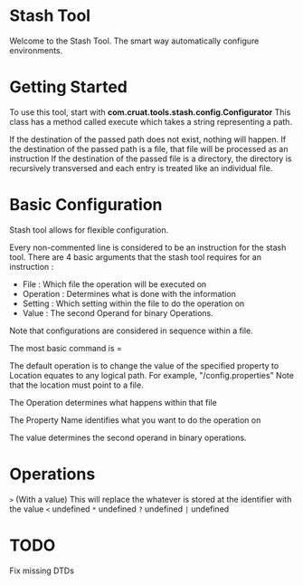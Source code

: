 # Stash Tool

Welcome to the Stash Tool. The smart way automatically configure environments.

# Getting Started 
To use this tool, start with <b>com.cruat.tools.stash.config.Configurator</b>
This class has a method called execute which takes a string representing a path.

If the destination of the passed path does not exist, nothing will happen.
If the destination of the passed path is a file, that file will be processed as an instruction
If the destination of the passed file is a directory, the directory is recursively transversed
and each entry is treated like an individual file.

# Basic Configuration

Stash tool allows for flexible configuration.

Every non-commented line is considered to be an instruction for the stash tool.
There are 4 basic arguments that the stash tool requires for an instruction :
- File : Which file the operation will be executed on
- Operation : Determines what is done with the information
- Setting : Which setting within the file to do the operation on
- Value : The second Operand for binary Operations.

Note that configurations are considered in sequence within a file.

The most basic command is 
<location><Operation><propertyName>=<value>

The default operation is to change the value of the specified property to 
Location equates to any logical path. For example, "/config.properties"
Note that the location must point to a file.

The Operation determines what happens within that file

The Property Name identifies what you want to do the operation on

The value determines the second operand in binary operations.

# Operations
``>``  (With a value) This will replace the whatever is stored at the identifier with the value
``<`` undefined
``*`` undefined
``?`` undefined
``|`` undefined

# TODO

Fix missing DTDs
